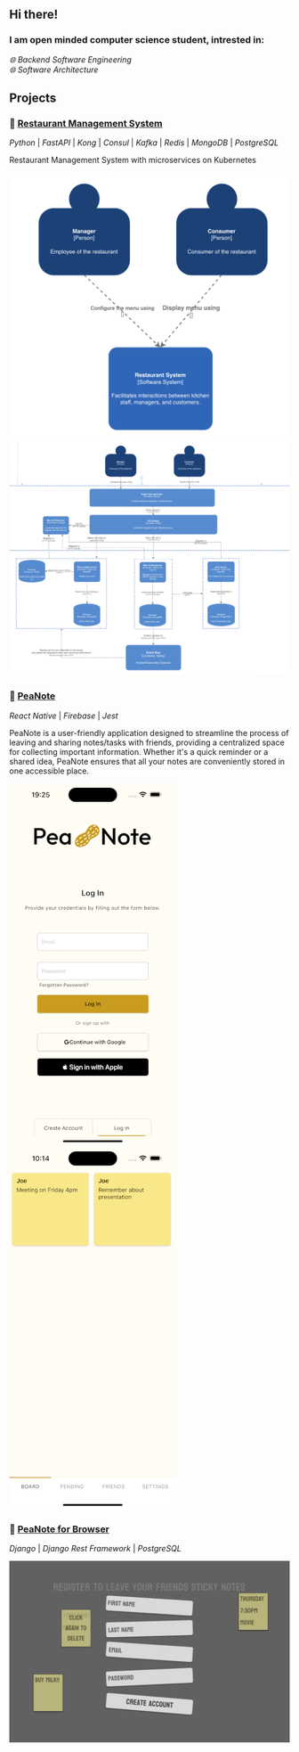 ## Hi there!
### I am open minded computer science student, intrested in: 
*🌐 Backend Software Engineering*<br> 
*🌐 Software Architecture* <br> 

## Projects
### 📝 [Restaurant Management System](https://github.com/opielapatryk/restaurant-management-system)
*Python* | *FastAPI* | *Kong* | *Consul* | *Kafka* | *Redis* | *MongoDB* | *PostgreSQL*

Restaurant Management System with microservices on Kubernetes

![Register Screen](https://github.com/opielapatryk/restaurant-management-system/blob/main/context.png)
![Board Screen](https://github.com/opielapatryk/restaurant-management-system/blob/main/container.png)

### 📝 [PeaNote](https://github.com/opielapatryk/StickifyFireBase)
*React Native* | *Firebase* | *Jest*

PeaNote is a user-friendly application designed to streamline the process of leaving and sharing notes/tasks with friends, providing a centralized space for collecting important information. Whether it's a quick reminder or a shared idea, PeaNote ensures that all your notes are conveniently stored in one accessible place.

![Register Screen](./1.png)
![Board Screen](./2.png)

### 📝 [PeaNote for Browser](https://github.com/opielapatryk/StickifyBackendDjango)
*Django* | *Django Rest Framework* | *PostgreSQL*

![Stickify Register Screen](./register.png)
